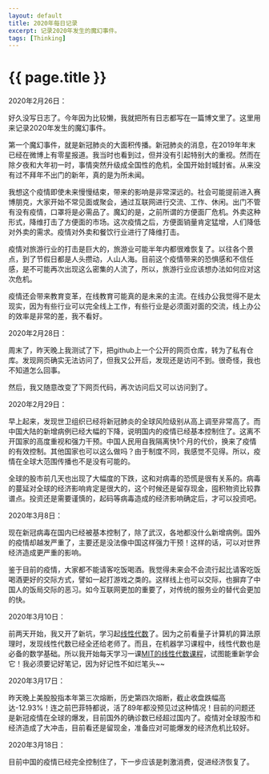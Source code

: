 ```yaml
---
layout: default
title: 2020年每日记录
excerpt: 记录2020年发生的魔幻事件。
tags: [Thinking]
---
```

{{ page.title }}
================

2020年2月26日：

好久没写日志了。今年因为比较懒，我就把所有日志都写在一篇博文里了。这里用来记录2020年发生的魔幻事件。

第一个魔幻事件，就是新冠肺炎的大面积传播。新冠肺炎的消息，在2019年年末已经在微博上有零星报道。我当时也看到过，但并没有引起特别大的重视。然而在除夕夜和大年初一时，事情突然升级成全国性的危机，全国开始封城封省。从来没有过不拜年不出门的新年，真的是为所未闻。

我想这个疫情即使未来慢慢结束，带来的影响是非常深远的。社会可能提前进入赛博朋克，大家开始不常见面或聚会，通过互联网进行交流、工作、休闲。出门不管有没有疫情，口罩将是必需品了。魔幻的是，之前所谓的方便面厂危机。外卖这种形式，降维打击了方便面的市场。这次疫情之后，方便面销量肯定猛增，人们降低对外卖的需求。疫情对外卖和餐饮行业进行了降维打击。

疫情对旅游行业的打击是巨大的，旅游业可能半年内都很难恢复了。以往各个景点，到了节假日都是人头攒动，人山人海。目前这个疫情带来的恐惧感和不信任感，是不可能再次出现这么密集的人流了，所以，旅游行业应该想办法如何应对这次危机。

疫情还会带来教育变革，在线教育可能真的是未来的主流。在线办公我觉得不是太现实，因为有些行业可以完全线上工作，有些行业是必须面对面的交流，线上办公的效率是非常的差，我不看好。

2020年2月28日：

周末了，昨天晚上我测试了下，把github上一个公开的网页仓库，转为了私有仓库。发现网页确实无法访问了，但我又公开后，发现还是访问不到。很奇怪，我也不知道怎么回事。

然后，我又随意改变了下网页代码，再次访问后又可以访问到了。

2020年2月29日：

早上起来，发现世卫组织已经将新冠肺炎的全球风险级别从高上调至非常高了。而中国大陆的新增病例已经大幅的下降，说明国内的疫情已经基本控制住了。这离不开国家的高度重视和强力干预。中国人民用自我隔离快1个月的代价，换来了疫情的有效控制。其他国家也可以这么做吗？由于制度不同，我感觉不见得。所以，疫情在全球大范围传播也不是没有可能的。

全球的股市前几天也出现了大幅度的下跌，这和对病毒的恐慌是很有关系的。病毒的蔓延对全球的经济影响肯定是很大的，这个时候还是留存现金，囤积物资比较靠谱点。投资还是需要谨慎的，起码等病毒造成的经济影响确定后，才可以投资吧。

2020年3月8日：

现在新冠病毒在国内已经被基本控制了，除了武汉，各地都没什么新增病例。国外的疫情却越发严重了，主要还是没法像中国这样强力干预！这样的话，可以对世界经济造成更严重的影响。

鉴于目前的疫情，大家都不能请客吃饭喝酒。我觉得未来会不会流行起比请客吃饭喝酒更好的交际方式，譬如一起打游戏之类的。这样线上也可以交际，也摒弃了中国人的饭局交际的恶习。如今互联网更加的重要了，对传统的服务业的替代会更加的快。

2020年3月10日：

前两天开始，我又开了新坑，学习起[线性代数](https://book.douban.com/subject/6432768/)了。因为之前看量子计算机的算法原理时，发现线性代数已经全还给老师了。而且，在机器学习课程中，线性代数也是必备的数学基础。所以我开始每天学习一课[MIT的线性代数课程](https://www.bilibili.com/video/av15463995?t=147)，试图能重新学会它！我必须要记好笔记，因为好记性不如烂笔头~~

2020年3月17日：

昨天晚上美股股指本年第三次熔断，历史第四次熔断，截止收盘跌幅高达-12.93%！连之前巴菲特都说，活了89年都没预见过这种情况！目前的问题还是新冠疫情在全球的爆发，目前国外的确诊数已经超过国内了。疫情对全球股市和经济造成了大冲击，目前看还是留现金，准备应对可能爆发的经济危机比较好。

2020年3月18日：

目前中国的疫情已经完全控制住了，下一步应该是刺激消费，促进经济恢复了。
